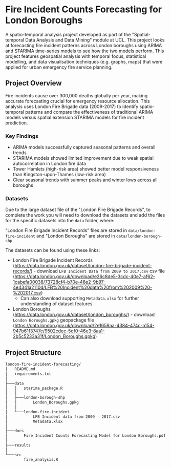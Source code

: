 # Fire Incident Counts Forecasting for London Boroughs

A spatio-temporal analysis project developed as part of the "Spatial-temporal Data Analysis and Data Mining" module at UCL. This project looks at forecasting fire incident patterns across London boroughs using ARIMA and STARIMA time-series models to see how the two models perform. This project features geospatial analysis with temporal focus, statistical modelling, and data visualisation techniques (e.g. graphs, maps) that were applied for urban emergency fire service planning.

## Project Overview

Fire incidents cause over 300,000 deaths globally per year, making accurate forecasting crucial for emergency resource allocation. This analysis uses London Fire Brigade data (2009-2017) to identify spatio-temporal patterns and compare the effectiveness of traditional ARIMA models versus spatial extension STARIMA models for fire incident prediction.

### Key Findings

- ARIMA models successfully captured seasonal patterns and overall trends
- STARIMA models showed limited improvement due to weak spatial autocorrelation in London fire data
- Tower Hamlets (high-risk area) showed better model responsiveness than Kingston-upon-Thames (low-risk area)
- Clear seasonal trends with summer peaks and winter lows across all boroughs

### Datasets

Due to the large dataset file of the "London Fire Brigade Records", to complete the work you will need to download the datasets and add the files for the specific datasets into the `data` folder, where:

"London Fire Brigade Incident Records" files are stored in `data/london-fire-incident`
and
"London Boroughs" are stored in `data/london-borough-shp`

The datasets can be found using these links:

- London Fire Brigade Incident Records (<https://data.london.gov.uk/dataset/london-fire-brigade-incident-records/>) - download `LFB Incident Data from 2009 to 2017.csv` csv file (<https://data.london.gov.uk/download/e26c8de5-3cdc-40e7-af62-1cabefa00038/73728cf4-b70e-48e2-9b97-4e4341a2110d/LFB%20Incident%20data%20from%202009%20-%202017.csv>)
  - Can also download supporting `Metadata.xlsx` for further understanding of dataset features
- London Boroughs (<https://data.london.gov.uk/dataset/london_boroughs/>) - download `London Boroughs.gpkg` geopackage file (<https://data.london.gov.uk/download/2e1659aa-4384-474c-a154-947b61f3747c/9502cdec-5df0-46e3-8aa1-2b5c5233a31f/London_Boroughs.gpkg>)

## Project Structure

```bash
london-fire-incident-forecasting/
│   README.md
│   requirements.txt
│
├───data
│   │   starima_package.R
│   │
│   ├───london-borough-shp
│   │       London_Boroughs.gpkg
│   │
│   └───london-fire-incident
│           LFB Incident data from 2009 - 2017.csv
│           Metadata.xlsx
│
├───docs
│       Fire Incident Counts Forecasting Model for London Boroughs.pdf
│
├───results
│
└───src
        fire_analysis.R
```
